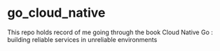 # go_cloud_native
This repo holds record of me going through the book Cloud Native Go : building reliable services in unreliable environments 
